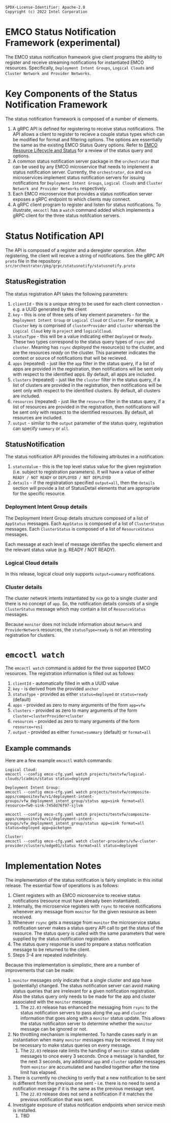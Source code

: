 ```text
SPDX-License-Identifier: Apache-2.0       
Copyright (c) 2022 Intel Corporation
```

# EMCO Status Notification Framework (experimental)

The EMCO status notification framework give client programs the ability to register and receive streaming notifications for instantiated
EMCO resources.  Specifically, `Deployment Intent Groups`, `Logical Clouds` and `Cluster Network and Provider Networks`.

# Key Components of the Status Notification Framework

The status notification framework is composed of a number of elements.

1. A gRPC API is defined for registering to receive status notifications.  The API allows a client to register to recieve a couple status types which can be modified for format and filtering options.  The options are essentially the same as the existing EMCO Status Query options.  Refer to [EMCO Resource Lifecycle and Status](Resource_Lifecycle_and_Status.md) for a review of the status query and options.
2. A common status notification server package in the `orchestrator` that can be used by any EMCO microservice that needs to implement a status notification server.  Currently, the `orchestrator`, `dcm` and `ncm` microservices implement status notification servers for issuing notifications for `Deployment Intent Groups`, `Logical Clouds` and `Cluster Network and Provider Networks` respectively.
3. Each EMCO microservice that provides a status notification server exposes a gRPC endpoint to which clients may connect.
4. A gRPC client program to register and listen for status notifications.  To illustrate, `emcoctl` has a `watch` command added which implements a gRPC client for the three status notifcation servers.

# Status Notification API

The API is composed of a register and a deregister operation. After registering, the client will receive a string of notifications.
See the gRPC API `proto` file in the repository:  `src/orchestrator/pkg/grpc/statusnotify/statusnotify.proto`

## StatusRegistration

The status registration API takes the following parameters:

1. `clientId` - this is a unique string to be used for each client connection - e.g. a UUID generated by the client
2. `key` - this is one of three sets of key element parameters - for the `Deployment Intent Group` or `Logical Cloud` or `Cluster`.  For example, a `Cluster` key is comprised of `clusterProvider` and `cluster` whereas the `Logical Cloud` key is `project` and `logicalCloud`.
3. `statusType` - this will be a value indicating either `Deployed` or `Ready`.  These two types correspond to the status query types of `rsync` and `cluster`.  Meaning has `rsync` _deployed_ the resource(s) to the cluster, and are the resources _ready_ on the cluster.  This parameter indicates the context or source of notifications that will be recieved.
4. `apps` (repeated) - just like the `app` filter in the status query, if a list of apps are provided in the registration, then notifications will be sent only with respect to the identified apps.  By default, all apps are included.
5. `clusters` (repeated) - just like the `cluster` filter in the status query, if a list of clusters are provided in the registration, then notifications will be sent only with respect to the identified clusters.  By default, all clusters are included.
5. `resources` (repeated) - just like the `resource` filter in the status query, if a list of resources are provided in the registration, then notifications will be sent only with respect to the identified resources.  By default, all resources are included.
6. `output` - similar to the `output` parameter of the status query, registration can specify `summary` or `all`.

## StatusNotification

The status notification API provides the following attributes in a notification:

1. `statusValue` - this is the top level status value for the given registration (i.e. subject to registration parameters).  It will have a value of either `READY / NOT READY` or `DEPLOYED / NOT DEPLOYED`
2. `details` - if the registratation specified `output=all`, then the `details` section will provide a list of StatusDetail elements that are appropriate for the specific resource.

### Deployment Intent Group details

The Deployment Intent Group details structure composed of a list of `AppStatus` messages.  Each `AppStatus` is composed of a list of `ClusterStatus` messages.  Each `ClusterStatus` is composed of a list of `ResourceStatus` messages.

Each message at each level of message identifies the specfic element and the relevant status value (e.g. READY / NOT READY).


### Logical Cloud details

In this release, logical cloud only supports `output=summary` notifications.

### Cluster details

The cluster network intents instantiated by `ncm` go to a single cluster and there is no concept of `app`.  So, the notification details consists of a single `ClusterStatus` message which may contain a list of `ResourceStatus` messages.

Because `monitor` does not include information about `Network` and `ProviderNetwork` resources, the `statusType=ready` is not an interesting registration for clusters.

# `emcoctl watch`

The `emcoctl watch` command is added for the three supported EMCO resources.  The registration information is filled out as follows:

1. `clientId` - automatically filled in with a UUID value
2. `key` - is derived from the provided `anchor`
3. `statusType` - provided as either `status=deployed` or `status=ready` (default)
4. `apps` - provided as zero to many arguments of the form `app=vfw`
5. `clusters` - provided as zero to many arguments of the form `cluster=clusterProvider+cluster`
6. `resources` - provided as zero to many arguments of the form `resource=res1`
7. `output` - provided as either `format=summary` (default) or `format=all`

## Example commands

Here are a few example `emcoctl` watch commands:

```
Logical Cloud:
emcoctl --config emco-cfg.yaml watch projects/testvfw/logical-clouds/lcadmin/status status=deployed

Deployment Intent Group:
emcoctl --config emco-cfg.yaml watch projects/testvfw/composite-apps/compositevfw/v1/deployment-intent-groups/vfw_deployment_intent_group/status app=sink format=all resource=fw0-sink-745dd76f97-sjlvm

emcoctl --config emco-cfg.yaml watch projects/testvfw/composite-apps/compositevfw/v1/deployment-intent-groups/vfw_deployment_intent_group/status app=sink format=all status=deployed app=packetgen

Cluster:
emcoctl --config emco-cfg.yaml watch cluster-providers/vfw-cluster-provider/clusters/edge01/status format=all status=deployed
```

# Implementation Notes

The implementation of the status notification is fairly simplistic in this initial release.  The essential flow of operations is as follows:

1. Client registers with an EMCO microservice to receive status notifications (resource must have already been instantiated).
2. Internally, the microservice registers with `rsync` to receive notifications whenever any message from `monitor` for the given resource as been received.
3. Whenever `rsync` gets a message from `monitor` the microservice status notification server makes a status query API call to get the status of the resource.  The status query is called with the same parameters that were supplied by the status notification registration.
4. The status query response is used to prepare a status notification message to be returned to the client.
5. Steps 3-4 are repeated indefinitely.


Because this implementation is simplistic, there are a number of improvements that can be made:

1. `monitor` messages only indicate that a single cluster and app have (potentially) changed.  The status notification server can avoid making status queries that are irrelevant for a given notification registration.  Also the status query only needs to be made for the app and cluster associated with the `monitor` message.
   1. The `22.03` release has enhanced the messaging from `rsync` to the status notification servers to pass along the `app` and `cluster` information that goes along with a `monitor` status update.  This allows the status notificaiton server to determine whether the `monitor` message can be ignored or not.
2. No throttling mechanism is implemented.  To handle cases early in an instantiation when many `monitor` messages may be recieved.  It may not be necessary to make status queries on every message.
   1. The `22.03` release rate limits the handling of `monitor` status update messages to once every 3 seconds.  Once a message is handled, for the next 3 seconds, any additional `app` and `cluster` update messages from `monitor` are accumulated and handled together after the time limit has elapsed.
3. There is currently no checking to verify that a new notification to be sent is different from the previous one sent - i.e. there is no need to send a notification message if it is the same as the previous message sent.
   1. The `22.03` release does not send a notification if it matches the previous notification that was sent.
4. Investigate exposure of status notification endpoints when service mesh is installed.
   1. TBD
